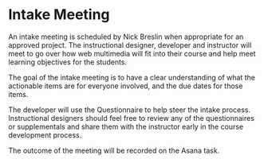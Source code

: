 # Intake Meeting


An intake meeting is scheduled by Nick Breslin when appropriate for an approved project. The instructional designer, developer and instructor will meet to go over how web multimedia will fit into their course and help meet learning objectives for the students.

The goal of the intake meeting is to have a clear understanding of what the actionable items are for everyone involved, and the due dates for those items.

The developer will use the Questionnaire to help steer the intake process. Instructional designers should feel free to review any of the questionnaires or supplementals and share them with the instructor early in the course development process.

The outcome of the meeting will be recorded on the Asana task.